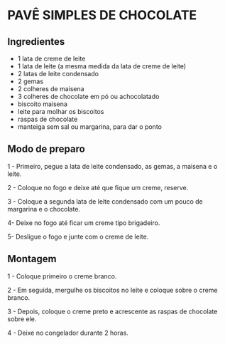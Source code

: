 # PAVÊ SIMPLES DE CHOCOLATE

## Ingredientes

 - 1 lata de creme de leite
 - 1 lata de leite (a mesma medida da lata de creme de leite)
 - 2 latas de leite condensado
 - 2 gemas
 - 2 colheres de maisena
 - 3 colheres de chocolate em pó ou achocolatado
 - biscoito maisena
 - leite para molhar os biscoitos
 - raspas de chocolate 
 - manteiga sem sal ou margarina, para dar o ponto

## Modo de preparo

1 - Primeiro, pegue a lata de leite condensado, as gemas, a maisena e o leite.

2 - Coloque no fogo e deixe até que fique um creme, reserve.

3 - Coloque a segunda lata de leite condensado com um pouco de margarina e o chocolate.

4- Deixe no fogo até ficar um creme tipo brigadeiro.

5- Desligue o fogo e junte com o creme de leite.

## Montagem

1 - Coloque primeiro o creme branco.

2 - Em seguida, mergulhe os biscoitos no leite e coloque sobre o creme branco.

3 - Depois, coloque o creme preto e acrescente as raspas de chocolate sobre ele.

4 - Deixe no congelador durante 2 horas.
